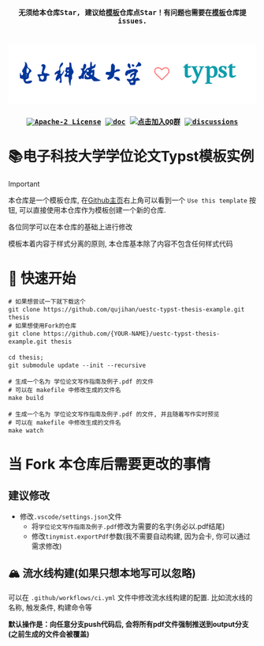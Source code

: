 <div align="center">
<strong>
<samp>

无须给本仓库Star, 建议给[模板](https://github.com/uestc-typst/thesis-template)仓库点Star！有问题也需要在[模板](https://github.com/uestc-typst/thesis-template)仓库提issues.

<h1 align="center">
  <img alt="Typst" src="https://github.com/uestc-typst/thesis-template/blob/main/pics/uestc-love-typst.png">
</h1>

<a href="https://github.com/uestc-typst/thesis-template/blob/main/LICENSE">
<img alt="Apache-2 License" src="https://img.shields.io/badge/license-Apache%202-brightgreen"
></a>

<a href="https://github.com/uestc-typst/thesis-example/blob/output/%E5%AD%A6%E4%BD%8D%E8%AE%BA%E6%96%87%E5%86%99%E4%BD%9C%E6%8C%87%E5%8D%97%E5%8F%8A%E4%BE%8B%E5%AD%90.pdf">
<img alt="doc" src="https://img.shields.io/badge/%E7%82%B9%E8%BF%99%E9%87%8C-%E6%9F%A5%E7%9C%8B%E6%96%87%E6%A1%A3-red.svg"
></a>

<a href="https://qm.qq.com/q/CcdqIUtQfQ">
<img alt="点击加入QQ群" src="https://img.shields.io/badge/%E7%82%B9%E5%87%BB%E5%8A%A0%E5%85%A5-QQ%E7%BE%A4:1051374133-bule?logo=qq"
></a>


<a href="https://github.com/uestc-typst/thesis-template/discussions">
<img alt="discussions" src="https://img.shields.io/badge/%E8%AE%BA%E6%96%87%E5%8F%8D%E9%A6%88-%E8%AE%BA%E5%9D%9B-blue"
></a>

</samp>
</strong>
</div>


# 📚电子科技大学学位论文Typst模板实例

> [!IMPORTANT]  
> 本仓库是一个模板仓库, 在[Github主页](https://github.com/qujihan/uestc-typst-thesis-example)右上角可以看到一个 `Use this template` 按钮, 可以直接使用本仓库作为模板创建一个新的仓库.
> 
> 各位同学可以在本仓库的基础上进行修改
> 
> 模板本着内容于样式分离的原则, 本仓库基本除了内容不包含任何样式代码

# 🚀 快速开始
```shell
# 如果想尝试一下就下载这个
git clone https://github.com/qujihan/uestc-typst-thesis-example.git thesis
# 如果想使用Fork的仓库
git clone https://github.com/{YOUR-NAME}/uestc-typst-thesis-example.git thesis

cd thesis; 
git submodule update --init --recursive

# 生成一个名为 学位论文写作指南及例子.pdf 的文件
# 可以在 makefile 中修改生成的文件名
make build

# 生成一个名为 学位论文写作指南及例子.pdf 的文件, 并且随着写作实时预览
# 可以在 makefile 中修改生成的文件名
make watch
```

# 当 Fork 本仓库后需要更改的事情
## 建议修改
- 修改`.vscode/settings.json`文件
    - 将`学位论文写作指南及例子.pdf`修改为需要的名字(务必以.pdf结尾)
    - 修改`tinymist.exportPdf`参数(我不需要自动构建, 因为会卡, 你可以通过需求修改)

## 🏔️ 流水线构建(如果只想本地写可以忽略)
可以在 `.github/workflows/ci.yml` 文件中修改流水线构建的配置. 比如流水线的名称, 触发条件, 构建命令等

**默认操作是：向任意分支push代码后, 会将所有pdf文件强制推送到output分支(之前生成的文件会被覆盖)**